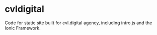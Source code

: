 # cvldigital
Code for static site built for cvl.digital agency, including intro.js and the Ionic Framework. 
